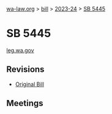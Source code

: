 [wa-law.org](/) > [bill](/bill/) > [2023-24](/bill/2023-24/) > [SB 5445](/bill/2023-24/sb/5445/)

# SB 5445
[leg.wa.gov](https://app.leg.wa.gov/billsummary?BillNumber=5445&Year=2023&Initiative=false)

## Revisions
* [Original Bill](1/)

## Meetings